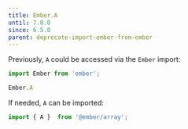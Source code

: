 ```yaml
---
title: Ember.A
until: 7.0.0
since: 6.5.0
parent: deprecate-import-ember-from-ember
---
```



Previously, `A` could be accessed via the `Ember` import:
```js
import Ember from 'ember';

Ember.A
```

If needed, `A` can be imported:
```js
import { A }  from '@ember/array';
```
